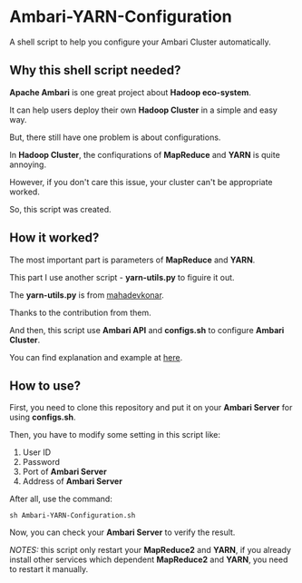 # Ambari-YARN-Configuration

A shell script to help you configure your Ambari Cluster automatically.

## Why this shell script needed?

**Apache Ambari** is one great project about **Hadoop eco-system**.

It can help users deploy their own **Hadoop Cluster** in a simple and easy way.

But, there still have one problem is about configurations.

In **Hadoop Cluster**, the confiqurations of **MapReduce** and **YARN** is quite annoying.

However, if you don't care this issue, your cluster can't be appropriate worked.

So, this script was created.


## How it worked?

The most important part is parameters of **MapReduce** and **YARN**.

This part I use another script - **yarn-utils.py** to figuire it out.

The **yarn-utils.py** is from [mahadevkonar](https://github.com/mahadevkonar/ambari-yarn-utils).

Thanks to the contribution from them.

And then, this script use **Ambari API** and **configs.sh** to configure **Ambari Cluster**.

You can find explanation and example at [here](https://cwiki.apache.org/confluence/display/AMBARI/API+usage+scenarios%2C+troubleshooting%2C+and+other+FAQs).


## How to use?

First, you need to clone this repository and put it on your **Ambari Server** for using **configs.sh**.

Then, you have to modify some setting in this script like:

1. User ID
2. Password
3. Port of **Ambari Server**
4. Address of **Ambari Server**

After all, use the command:

```
sh Ambari-YARN-Configuration.sh
```

Now, you can check your **Ambari Server** to verify the result.

*NOTES:* this script only restart your **MapReduce2** and **YARN**, if you already install other services which dependent **MapReduce2** and **YARN**, you need to restart it manually.



